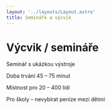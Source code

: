 ```yaml
---
layout: '../layouts/Layout.astro'
title: Semináře a výcvik
---
```


# Výcvik / semináře

Seminář s ukázkou výstroje

Doba trvání 45 – 75 minut

Místnost pro 20 – 400 lidí

Pro školy – nevybírat peníze mezi dětmi